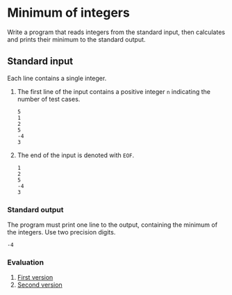 # Minimum of integers

Write a program that reads integers from the standard input, then calculates and prints their minimum to the standard output.

## Standard input

Each line contains a single integer.

1. The first line of the input contains a positive integer `n` indicating the number of test cases.

    ```
    5
    1
    2
    5
    -4
    3
    ```


2. The end of the input is denoted with `EOF`.

    ```
    1
    2
    5
    -4
    3
    ```

### Standard output

The program must print one line to the output, containing the minimum of the integers. Use two precision digits.

```
-4
```

### Evaluation

1. [First version](https://progcont.hu/progcont/100129/?pid=200783)
2. [Second version](https://progcont.hu/progcont/100129/?pid=200784)